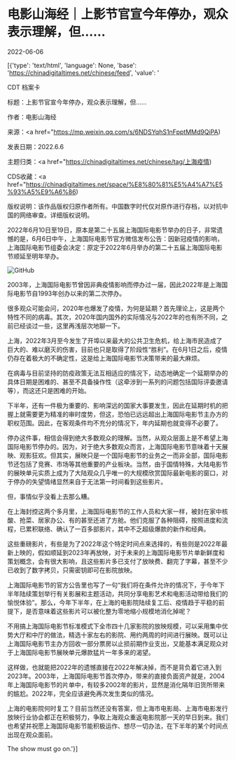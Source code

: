 # 电影山海经｜上影节官宣今年停办，观众表示理解，但……

2022-06-06

[{'type': 'text/html', 'language': None, 'base': 'https://chinadigitaltimes.net/chinese/feed', 'value': '

CDT 档案卡

标题：上影节官宣今年停办，观众表示理解，但……

作者：电影山海经

来源：<a href="https://mp.weixin.qq.com/s/6NDSYqhS1nFpptMMd9QiPA)

发表日期：2022.6.6

主题归类：<a href="https://chinadigitaltimes.net/chinese/tag/上海疫情)

CDS收藏：<a href="https://chinadigitaltimes.net/space/%E8%80%81%E5%A4%A7%E5%93%A5%E9%A6%86)

版权说明：该作品版权归原作者所有。中国数字时代仅对原作进行存档，以对抗中国的网络审查。详细版权说明。





2022年6月10日至19日，原本是第二十五届上海国际电影节举办的日子，非常遗憾的是，6月6日中午，上海国际电影节官方微信发布公告：因新冠疫情的影响，上海国际电影节组委会决定：原定于2022年6月举办的第二十五届上海国际电影节顺延至明年举办。

![GitHub](https://chinadigitaltimes.net/chinese/files/2022/06/image-1654512320268.png)

2003年，上海国际电影节曾因非典疫情影响而停办过一届，因此2022年是上海国际电影节自1993年创办以来的第二次停办。

很多观众可能会问，2020年也爆发了疫情，为何是延期？首先理论上，这是两个特性不同的病毒。其次，2020年国内国外的实际情况与2022年的也有所不同，之前已经谈过一些，这里再浅层次地聊一下。

上海，2022年3月至今发生了开埠以来最大的公共卫生危机，给上海市民造成了巨大的、难以磨灭的伤害，目前也只是取得了阶段性“胜利”。在6月1日之后，疫情仍存在着极大的不确定性，这是给上海国际电影节决策带来的最大麻烦。

在病毒与目前坚持的防疫政策无法互相适应的情况下，动态地确定一个延期举办的具体日期是困难的、甚至不具备操作性（这牵涉到一系列的问题包括国际评委邀请等），而这还只是困难的开始。

下半年，还有一件极为重要的、影响深远的国家大事要发生，因此在延期时机的把握上就需要更为精准的审时度势，但这，恐怕已远远超出上海国际电影节主办方的职权范围。因此，在客观条件均不充分的情况下，年内延期也就变得不必要了。

停办这件事，相信会得到绝大多数观众的理解。当然，从观众层面上是不希望上海国际电影节停办的。因为，对于绝大多数观众而言，上海国际电影节意味着十天展映、观影狂欢。但其实，展映只是一个国际电影节的业务之一而非全部，国际电影节还包括了竞赛、市场等其他重要的产业板块。当然，由于国情特殊，大陆电影节的展映单元实质上成为了大陆观众几乎唯一的大规模欣赏国际最新电影的窗口，对于停办的失望情绪显然来自于无法第一时间看到这些影片。

但，事情似乎没看上去那么糟。

在上海封控这两个多月里，上海国际电影节的工作人员和大家一样，被封在家中核酸、抢菜、居家办公、有的甚至还进了方舱。他们克服了各种阻碍，按照进度和流程，已累积联络、确认了一百多部影片，其中不乏超级爆款的新作和经典。

这些重磅影片，有些是为了2022年这个特定时间点来选择的，有些则是2022年最新上映的，假如顺延到2023年再放映，对于未来的上海国际电影节片单新鲜度和策划概念，会有很大影响，且这些影片多已支付了放映费、翻完了字幕，甚至不少已收到了数字拷贝，只需密钥即可在影院放映。

上海国际电影节的官方公告里也写了一句“我们将在条件允许的情况下，于今年下半年陆续策划举行有关影展和主题活动，共同分享电影艺术和电影活动带给我们的愉悦体验”。那么，今年下半年，在上海的电影院陆续复工后、疫情趋于平稳的前提下，是否意味着这些影片可以被化整为零地缩小规模地消化掉呢？

不用搞上海国际电影节标准模式下全市四十几家影院的放映规模，可以采用集中优势大厅和中厅的做法，精选十家左右的影院、用约两周的时间进行展映。既可以让上海国际电影节主办方回收一部分票房以止损前期作业支出，又能基本满足观众对于上海国际电影节展映单元爆款猛片一年多来的渴望。

这样做，也就能把2022年的遗憾直接在2022年解决掉，而不是背负着它进入到2023年。2003年，上海国际电影节首次停办，带来的直接负面资产就是，2004年上海国际电影节的片单中，有较多2002年的影片，显然是消化隔年旧货所带来的尴尬。2022年，完全应该避免再次发生类似的情况。

上海的电影院何时复工？目前当然还没有答案，但上海市电影局、上海市电影发行放映行业协会都正在积极努力，争取上海观众重返电影院那一天的早日到来。我们也希望并祝愿上海国际电影节能积极运作、想尽一切办法，在下半年的某个时间点出现在观众面前。

The show must go on.'}]